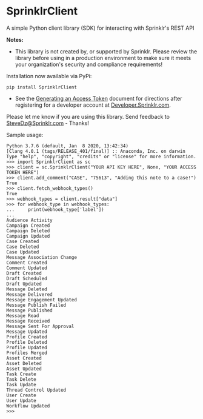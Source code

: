 # SprinklrClient


A simple Python client library (SDK) for interacting with Sprinklr's REST API

**Notes:**
- This library is not created by, or supported by Sprinklr.
Please review the library before using in a production environment to make sure it meets your organization's security and compliance requirements!

Installation now available via PyPi: 

```pip install SprinklrClient```

- See the [Generating an Access Token](Sprinklr%20Client%20Library%20-%20Generating%20an%20Access%20Token.pdf) document for directions after registering for a developer account at [Developer.Sprinklr.com](https://developer.sprinklr.com).

Please let me know if you are using this library. Send feedback to SteveDz@Sprinklr.com - Thanks!

Sample usage:

```
Python 3.7.6 (default, Jan  8 2020, 13:42:34)
[Clang 4.0.1 (tags/RELEASE_401/final)] :: Anaconda, Inc. on darwin
Type "help", "copyright", "credits" or "license" for more information.
>>> import SprinklrClient as sc
>>> client = sc.SprinklrClient("YOUR API KEY HERE", None, "YOUR ACCESS TOKEN HERE")
>>> client.add_comment("CASE", "75613", "Adding this note to a case!")
True
>>> client.fetch_webhook_types()
True
>>> webhook_types = client.result["data"]
>>> for webhook_type in webhook_types:
...     print(webhook_type['label'])
...
Audience Activity
Campaign Created
Campaign Deleted
Campaign Updated
Case Created
Case Deleted
Case Updated
Message Association Change
Comment Created
Comment Updated
Draft Created
Draft Scheduled
Draft Updated
Message Deleted
Message Delivered
Message Engagement Updated
Message Publish Failed
Message Published
Message Read
Message Received
Message Sent For Approval
Message Updated
Profile Created
Profile Deleted
Profile Updated
Profiles Merged
Asset Created
Asset Deleted
Asset Updated
Task Create
Task Delete
Task Update
Thread Control Updated
User Create
User Update
Workflow Updated
>>>
```

